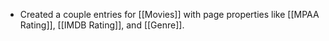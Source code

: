 - Created a couple entries for [[Movies]] with page properties like [[MPAA Rating]], [[IMDB Rating]], and [[Genre]].